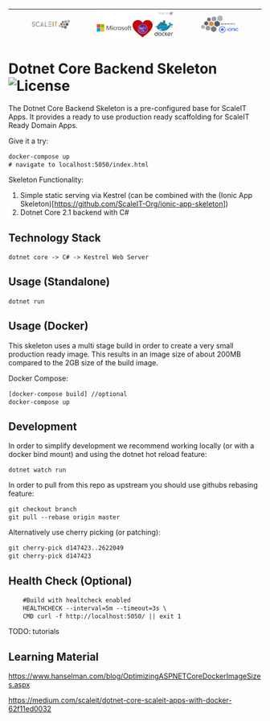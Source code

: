 <img src="https://raw.githubusercontent.com/ScaleIT-Org/media-ressources/master/logo/scaleit-logo.png" width="50%"/>| <img src="https://github.com/ScaleIT-Org/media-ressources/raw/master/logo/docker-dotnet-microsoft-scaleit.png" />| <img src="https://github.com/ScaleIT-Org/media-ressources/raw/master/logo/scaleit-waben-ionic.png" width="50%"/>
--|--|--

# Dotnet Core Backend Skeleton ![License](https://img.shields.io/github/license/ScaleIT-Org/dotnet-api-backend-skeleton.svg?link=https://github.com/ScaleIT-Org/dotnet-api-backend-skeleton/blob/master/LICENSE)

The Dotnet Core Backend Skeleton is a pre-configured base for ScaleIT Apps. It provides a ready to use production ready scaffolding for ScaleIT Ready Domain Apps.

Give it a try:

    docker-compose up
    # navigate to localhost:5050/index.html

Skeleton Functionality:

1) Simple static serving via Kestrel (can be combined with the (Ionic App Skeleton)[https://github.com/ScaleIT-Org/ionic-app-skeleton])
2) Dotnet Core 2.1 backend with C#

## Technology Stack
    dotnet core -> C# -> Kestrel Web Server

## Usage (Standalone)

    dotnet run

## Usage (Docker)

This skeleton uses a multi stage build in order to create a very small production ready image. This results in an image size of about 200MB compared to the 2GB size of the build image.

Docker Compose:

    [docker-compose build] //optional
    docker-compose up
    
## Development

In order to simplify development we recommend working locally (or with a docker bind mount) and using the dotnet hot reload feature:

    dotnet watch run
    
In order to pull from this repo as upstream you should use githubs rebasing feature:

    git checkout branch
    git pull --rebase origin master

Alternatively use cherry picking (or patching):

    git cherry-pick d147423..2622049
    git cherry-pick d147423
    
## Health Check (Optional)

        #Build with healtcheck enabled
        HEALTHCHECK --interval=5m --timeout=3s \
        CMD curl -f http://localhost:5050/ || exit 1

TODO: tutorials 

## Learning Material

https://www.hanselman.com/blog/OptimizingASPNETCoreDockerImageSizes.aspx

https://medium.com/scaleit/dotnet-core-scaleit-apps-with-docker-62f11ed0032
